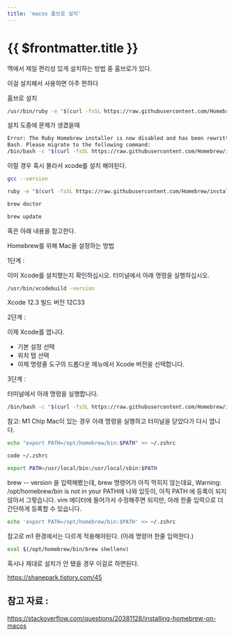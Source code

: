 ```yaml
---
title: 'macos 홈브로 설치'
---
```


# {{ $frontmatter.title }}




맥에서 제일 편리성 있게 설치하는 방법 중 홈브로가 있다.

이걸 설치해서 사용하면 아주 편하다

홈브로 설치

```bash
/usr/bin/ruby -e "$(curl -fsSL https://raw.githubusercontent.com/Homebrew/install/master/install)"
```





설치 도중에 문제가 생겼을때

```bash
Error: The Ruby Homebrew installer is now disabled and has been rewritten in
Bash. Please migrate to the following command:
/bin/bash -c "$(curl -fsSL https://raw.githubusercontent.com/Homebrew/install/HEAD/install.sh)"
```



이럴 경우 혹시 몰라서 xcode를 설치 해야된다.

```bash
gcc --version

ruby -e "$(curl -fsSL https://raw.githubusercontent.com/Homebrew/install/master/install.sh)"

brew doctor

brew update
```

혹은 아래 내용을 참고한다.

Homebrew를 위해 Mac을 설정하는 방법

1단계 :

이미 Xcode를 설치했는지 확인하십시오. 터미널에서 아래 명령을 실행하십시오.

```bash
/usr/bin/xcodebuild -version
```
Xcode 12.3 빌드 버전 12C33



2단계 :

이제 Xcode를 엽니다.

- 기본 설정 선택
- 위치 탭 선택
- 이제 명령줄 도구의 드롭다운 메뉴에서 Xcode 버전을 선택합니다.

3단계 :

터미널에서 아래 명령을 실행합니다.

```bash
/bin/bash -c "$(curl -fsSL https://raw.githubusercontent.com/Homebrew/install/HEAD/install.sh)"
```

참고: M1 Chip Mac이 있는 경우 아래 명령을 실행하고 터미널을 닫았다가 다시 엽니다.

```bash
echo "export PATH=/opt/homebrew/bin:$PATH" >> ~/.zshrc
```


```bash
code ~/.zshrc

export PATH=/usr/local/bin:/usr/local/sbin:$PATH​
```



brew -- version 을 입력해봤는데, brew 명령어가 아직 먹히지 않는데요,
Warning: /opt/homebrew/bin is not in your PATH에 나와 있듯이, 아직 PATH 에 등록이 되지 않아서 그렇습니다.
vim 에디터에 들어가서 수정해주면 되지만, 아래 한줄 입력으로 더 간단하게 등록할 수 있습니다.

```bash
echo 'export PATH=/opt/homebrew/bin:$PATH' >> ~/.zshrc
```

참고로 m1 환경에서는 다르게 적용해야된다. (아래 명령어 한줄 입력한다.)

```bash
eval $(/opt/homebrew/bin/brew shellenv)
```



혹시나 제대로 설치가 안 됐을 경우 이걸로 하면된다.

https://shanepark.tistory.com/45





## 참고 자료 :


https://stackoverflow.com/questions/20381128/installing-homebrew-on-macos

